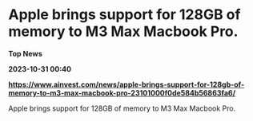 # Apple brings support for 128GB of memory to M3 Max Macbook Pro.
**Top News**

**2023-10-31 00:40**

**https://www.ainvest.com/news/apple-brings-support-for-128gb-of-memory-to-m3-max-macbook-pro-23101000f0de584b56863fa6/**

Apple brings support for 128GB of memory to M3 Max Macbook Pro.